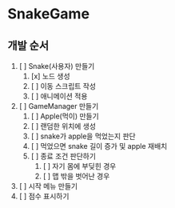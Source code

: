 # SnakeGame
## 개발 순서
1. [ ] Snake(사용자) 만들기
   1. [x] 노드 생성
   2. [ ] 이동 스크립트 작성
   3. [ ] 애니메이션 적용
2. [ ] GameManager 만들기
   1. [ ] Apple(먹이) 만들기
   2. [ ] 랜덤한 위치에 생성
   3. [ ] snake가 apple을 먹었는지 판단
   4. [ ] 먹었으면 snake 길이 증가 및 apple 재배치
   5. [ ] 종료 조건 판단하기
      1. [ ] 자기 몸에 부딪힌 경우
      2. [ ] 맵 밖을 벗어난 경우
3. [ ] 시작 메뉴 만들기
4. [ ] 점수 표시하기